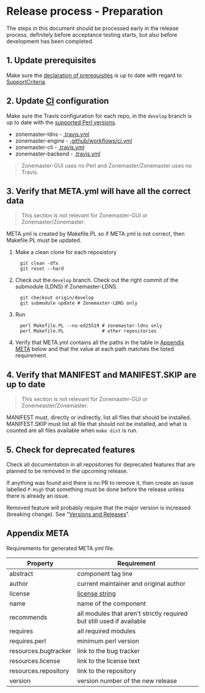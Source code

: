 Release process - Preparation
=============================


The steps in this document should be processed early in the release
process, definitely before acceptance testing starts, but also before
development has been completed.


## 1. Update prerequisites

Make sure the [declaration of prerequisites] is up to date with regard to
[SupportCriteria].


## 2. Update [CI] configuration

Make sure the Travis configuration for each repo, in the `develop` branch
is up to date with the [supported Perl versions].

 * zonemaster-ldns - [.travis.yml][ldns.travis]
 * zonemaster-engine - [.github/workflows/ci.yml][engine.github-actions]
 * zonemaster-cli - [.travis.yml][cli.travis]
 * zonemaster-backend - [.travis.yml][backend.travis]

> Zonemaster-GUI uses no Perl and Zonemaster/Zonemaster uses no Travis.


## 3. Verify that META.yml will have all the correct data

> This section is not relevant for Zonemaster-GUI or Zonemaster/Zonemaster.

META.yml is created by Makefile.PL so if META.yml is not correct, then
Makefile.PL must be updated.

  1. Make a clean clone for each reposistory
```
     git clean -dfx
     git reset --hard
```
  2. Check out the `develop` branch. Check out the right commit
     of the submodule (LDNS) if Zonemaster-LDNS.
```
     git checkout origin/develop
     git submodule update # Zonemaster-LDNS only
```
  3. Run
```
     perl Makefile.PL --no-ed25519 # zonemaster-ldns only
     perl Makefile.PL              # other repositories
```
  4. Verify that META.yml contains all the paths in the table in [Appendix META]
     below and that the value at each path matches the listed requirement.


## 4. Verify that MANIFEST and MANIFEST.SKIP are up to date

> This section is not relevant for Zonemaster-GUI or Zonemeaster/Zonemaster.

MANIFEST must, directly or indirectly, list all files that should be installed.
MANIFEST.SKIP must list all file that should not be installed, and what is
counted are all files available when `make dist` is run.


## 5. Check for deprecated features

Check all documentation in all repositories for deprecated features that are
planned to be removed in the upcoming release.

If anything was found and there is no PR to remove it, then create an issue
labelled `P-High` that something must be done before the release unless there is
already an issue.

Removed feature will probably require that the major version is increased
(breaking change). See "[Versions and Releases]".


## Appendix META

Requirements for generated META.yml file.

Property             | Requirement
---------------------|----------------------------------------------------------------------
abstract             | component tag line
author               | current maintainer and original author
license              | [license string]
name                 | name of the component
recommends           | all modules that aren't strictly required but still used if available
requires             | all required modules
requires.perl        | minimum perl version
resources.bugtracker | link to the bug tracker
resources.license    | link to the license text
resources.repository | link to the repository
version              | version number of the new release


[CI]:                                      https://github.com/travis-ci/travis-ci
[declaration of prerequisites]:            ../../public/installation/prerequisites.md
[license string]:                          https://metacpan.org/pod/CPAN::Meta::Spec#license
[SupportCriteria]:                         SupportCriteria.md
[ldns.travis]:                             https://github.com/zonemaster/zonemaster-ldns/blob/develop/.travis.yml
[engine.github-actions]:                   https://github.com/zonemaster/zonemaster-engine/blob/develop/.github/workflows/ci.yml
[cli.travis]:                              https://github.com/zonemaster/zonemaster-cli/blob/develop/.travis.yml
[backend.travis]:                          https://github.com/zonemaster/zonemaster-backend/blob/develop/.travis.yml
[supported Perl versions]:                 ../../public/installation/prerequisites.md#supported-perl-versions
[Appendix META]:                           #appendix-meta
[Versions and Releases]:                   ../../design/Versions%20and%20Releases.md
